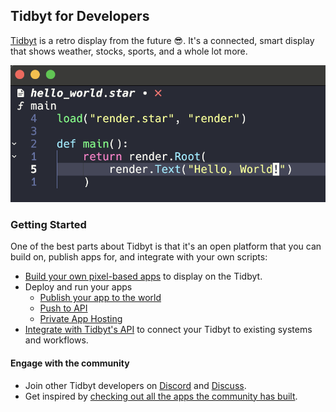 ## Tidbyt for Developers

[Tidbyt](https://tidbyt.com) is a retro display from the future 😎. It's a connected, smart display that shows weather, stocks, sports, and a whole lot more.

![HelloWorld](../img/hello_world.png)

### Getting Started

One of the best parts about Tidbyt is that it's an open platform that you can
build on, publish apps for, and integrate with your own scripts:

* [Build your own pixel-based apps](../02_build/01_build_for_tidbyt.md) to display
  on the Tidbyt.
* Deploy and run your apps
  * [Publish your app to the world](../04_publish/01_community_apps.md)
  * [Push to API](../03_integrate/01_pushing_apps.md)
  * [Private App Hosting](../02_build/16_private_apps.md)
* [Integrate with Tidbyt's API](../03_integrate/02_building_integrations.md) to connect your Tidbyt to existing systems and workflows.


#### Engage with the community

* Join other Tidbyt developers on [Discord](https://discord.gg/r45MXG4kZc) and [Discuss](https://discuss.tidbyt.com/c/developers/8).
* Get inspired by [checking out all the apps the community has built](https://tidbyt.com/pages/apps).

